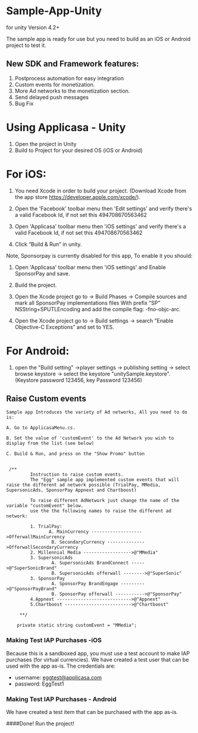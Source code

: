 Sample-App-Unity  
=======================================
for unity Version 4.2+


The sample app is ready for use but you need to build as an iOS or Android project to test it.

## New SDK and Framework features:
1. Postprocess automation for easy integration
2. Custom events for monetization.
3. More Ad networks to the monetization section.
4. Send delayed push messages
5. Bug Fix



Using Applicasa - Unity
===========================
1. Open the project in Unity
2. Build to Project for your desired OS (iOS or Android)

For iOS:
===========================

1. You need Xcode in order to build your project. (Download Xcode from the app store https://developer.apple.com/xcode/).

2. Open the 'Facebook' toolbar menu then 'Edit settings' and verify there's a valid Facebook Id, if not set this 494708670563462

3. Open 'Applicasa' toolbar menu then 'iOS settings' and verify there's a valid Facebook Id, if not set this 494708670563462

4. Click “Build & Run” in unity.

Note,
Sponsorpay is currently disabled for this app, To enable it you should:

1. Open 'Applicasa' toolbar menu then 'iOS settings' and Enable SponsorPay and save.

2. Build the project.

3. Open the Xcode project go to -> Build Phases -> Compile sources and mark all SponsorPay implementations files With prefix “SP” NSString+SPUTLEncoding and add the compile flag: -fno-objc-arc. 

4. Open the Xcode project go to -> Build settings -> search ”Enable Objective-C Exceptions” and set to YES.

For Android:
===========================

1. open the "Build setting" ->player settings -> publishing setting -> select browse keystore -> select the keystore "unitySample.keystore". 
(Keystore password 123456, key Password 123456)



## Raise Custom events

	
	Sample app Introduces the variety of Ad networks, All you need to do is:
	
	A. Go to ApplicasaMenu.cs.
	
	B. Set the value of 'customEvent' to the Ad Network you wish to display from the list (see below)
	
	C. Build & Run, and press on the "Show Promo" button


```

 /**
         Instruction to raise custom events.
         The "Egg" sample app implemented custom events that will raise the different ad network possible (TrialPay, MMedia, SupersonicAds, SponsorPay Appnext and Chartboost)

         To raise different AdNetwork just change the name of the variable "customEvent" below.
         use the the following names to raise the different ad network:

         1. TrialPay:
                A. MainCurrency ------------------->OfferwallMainCurrency
                 B. SecondaryCurrency -------------->OfferwallSecondaryCurrency
         2. Millennial Media ------------------>@"MMedia"
         3. SupersonicAds
                 A. SupersonicAds BrandConnect ----->@"SuperSonicBrand"
                 B. SupersonicAds offerwall -------->@"SuperSonic"
         3. SponsorPay
                 A. SponsorPay BrandEngage --------->@"SponsorPayBrand"
                 B. SponsorPay offerwall ----------->@"SponsorPay"
         4.Appnext ---------------------------->@"Appnext"
         5.Chartboost ------------------------->@"Chartboost"
         
     **/
	
	private static string customEvent = "MMedia";
```


  
### Making Test IAP Purchases -iOS

Because this is a sandboxed app, you must use a test account to make IAP purchases (for virtual currencies). We have created a test user that can be used with the app as-is. The credentials are:

* username: eggtest@applicasa.com
* password: EggTest1


### Making Test IAP Purchases - Android

We have created a test item that can be purchased with the app as-is. 

####Done! Run the project!  




